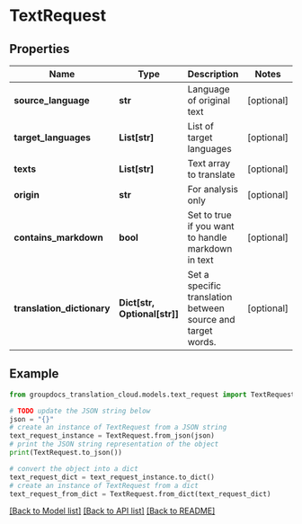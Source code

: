 # TextRequest


## Properties

Name | Type | Description | Notes
------------ | ------------- | ------------- | -------------
**source_language** | **str** | Language of original text | [optional] 
**target_languages** | **List[str]** | List of target languages | [optional] 
**texts** | **List[str]** | Text array to translate | [optional] 
**origin** | **str** | For analysis only | [optional] 
**contains_markdown** | **bool** | Set to true if you want to handle markdown in text | [optional] 
**translation_dictionary** | **Dict[str, Optional[str]]** | Set a specific translation between source and target words. | [optional] 

## Example

```python
from groupdocs_translation_cloud.models.text_request import TextRequest

# TODO update the JSON string below
json = "{}"
# create an instance of TextRequest from a JSON string
text_request_instance = TextRequest.from_json(json)
# print the JSON string representation of the object
print(TextRequest.to_json())

# convert the object into a dict
text_request_dict = text_request_instance.to_dict()
# create an instance of TextRequest from a dict
text_request_from_dict = TextRequest.from_dict(text_request_dict)
```
[[Back to Model list]](../README.md#documentation-for-models) [[Back to API list]](../README.md#documentation-for-api-endpoints) [[Back to README]](../README.md)


